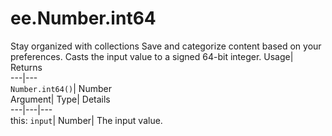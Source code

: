  
#  ee.Number.int64
Stay organized with collections  Save and categorize content based on your preferences. 
Casts the input value to a signed 64-bit integer. Usage| Returns  
---|---  
`Number.int64()`| Number  
Argument| Type| Details  
---|---|---  
this: `input`| Number| The input value.  
